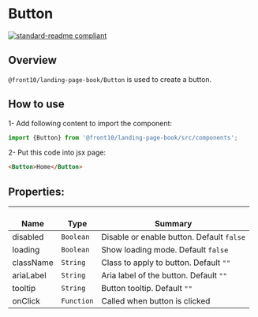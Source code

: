 # Button

[![standard-readme compliant](https://img.shields.io/badge/standard--readme-OK-green.svg?style=flat-square)](https://github.com/RichardLitt/standard-readme)

## Overview
`@front10/landing-page-book/Button` is used to create a button.

## How to use
1- Add following content to import the component:
```js
import {Button} from '@front10/landing-page-book/src/components';
```

2- Put this code into jsx page:
```html
<Button>Home</Button>
```

## Properties:

| </br>Name   | </br>Type | </br>Summary                                                                                 | 
| ------------| - | ------------------------------------------------------------------------------------------------------ |
| disabled      | `Boolean` | Disable or enable button. Default `false` |
| loading      | `Boolean` | Show loading mode. Default `false` |
| className      | `String` | Class to apply to button. Default `""` |
| ariaLabel      | `String` | Aria label of the button. Default `""` |
| tooltip      | `String` | Button tooltip. Default `""` |
| onClick      | `Function` | Called when button is clicked |
